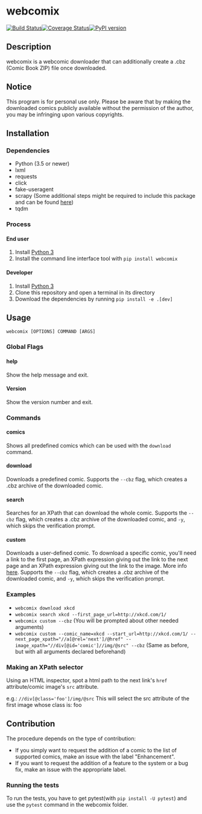 # webcomix

[![Build Status](https://travis-ci.org/J-CPelletier/webcomix.svg?branch=master)](https://travis-ci.org/J-CPelletier/webcomix)[![Coverage Status](https://coveralls.io/repos/github/J-CPelletier/webcomix/badge.svg?branch=master)](https://coveralls.io/github/J-CPelletier/webcomix?branch=master)[![PyPI version](https://badge.fury.io/py/webcomix.svg)](https://badge.fury.io/py/webcomix)

## Description

webcomix is a webcomic downloader that can additionally create a .cbz (Comic Book ZIP) file once downloaded.

## Notice

This program is for personal use only. Please be aware that by making the downloaded comics publicly available without the permission of the author, you may be infringing upon various copyrights.

## Installation

### Dependencies

* Python (3.5 or newer)
* lxml
* requests
* click
* fake-useragent
* scrapy (Some additional steps might be required to include this package and can be found [here](https://doc.scrapy.org/en/latest/intro/install.html#intro-install-platform-notes))
* tqdm

### Process

#### End user

1. Install [Python 3](https://www.python.org/downloads/)
2. Install the command line interface tool with `pip install webcomix`

#### Developer

1. Install [Python 3](https://www.python.org/downloads/)
2. Clone this repository and open a terminal in its directory
3. Download the dependencies by running `pip install -e .[dev]`

## Usage

`webcomix [OPTIONS] COMMAND [ARGS]`

### Global Flags

#### help

Show the help message and exit.

#### Version

Show the version number and exit.

### Commands

#### comics

Shows all predefined comics which can be used with the `download` command.

#### download

Downloads a predefined comic. Supports the `--cbz` flag, which creates a .cbz archive of the downloaded comic.

#### search

Searches for an XPath that can download the whole comic. Supports the `--cbz` flag, which creates a .cbz archive of the downloaded comic, and `-y`, which skips the verification prompt.

#### custom

Downloads a user-defined comic. To download a specific comic, you'll need a link to the first page, an XPath expression giving out the link to the next page and an XPath expression giving out the link to the image. More info [here](http://www.w3schools.com/xml/xpath_syntax.asp). Supports the `--cbz` flag, which creates a .cbz archive of the downloaded comic, and `-y`, which skips the verification prompt.

### Examples

* `webcomix download xkcd`
* `webcomix search xkcd --first_page_url=http://xkcd.com/1/`
* `webcomix custom --cbz` (You will be prompted about other needed arguments)
* `webcomix custom --comic_name=xkcd --start_url=http://xkcd.com/1/ --next_page_xpath="//a[@rel='next']/@href" --image_xpath="//div[@id='comic']//img/@src" --cbz` (Same as before, but with all arguments declared beforehand)

### Making an XPath selector

Using an HTML inspector, spot a html path to the next link's `href` attribute/comic image's `src` attribute.

e.g.: `//div[@class='foo']/img/@src`
This will select the src attribute of the first image whose class is: foo

## Contribution

The procedure depends on the type of contribution:

* If you simply want to request the addition of a comic to the list of supported comics, make an issue with the label "Enhancement".
* If you want to request the addition of a feature to the system or a bug fix, make an issue with the appropriate label.

### Running the tests

To run the tests, you have to get pytest(with `pip install -U pytest`) and use the `pytest` command in the webcomix folder.
